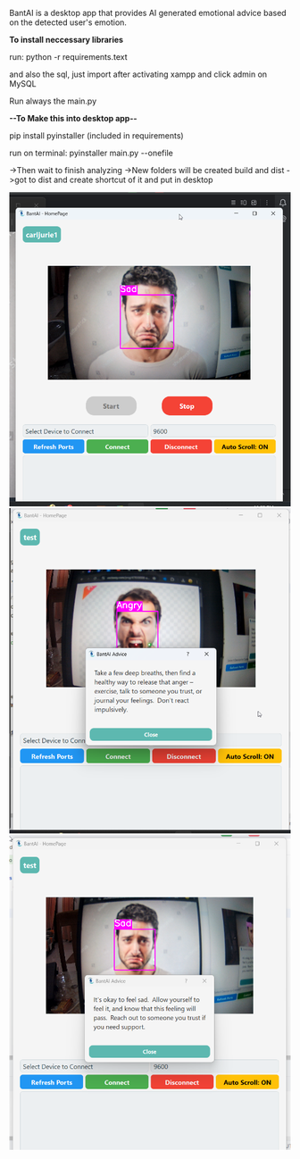 BantAI is a desktop app that provides AI generated emotional advice based on the detected user's emotion.

**To install neccessary libraries**

run:
python -r requirements.text

and also the sql, just import after activating xampp and click admin on MySQL

Run always the main.py

**--To Make this into desktop app--**

pip install pyinstaller (included in requirements)

run on terminal:
pyinstaller main.py --onefile

->Then wait to finish analyzing
->New folders will be created build and dist
->got to dist and create shortcut of it and put in desktop

![image](images/bantai_1.png)
![image](images/bantai_2.png)
![image](images/bantai_3.png)
